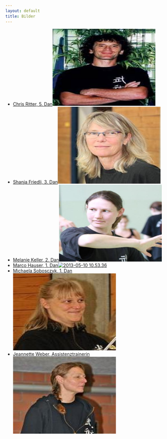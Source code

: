 ```yaml
---
layout: default
title: Bilder
---
```


<ul class="small-block-grid-1 medium-block-grid-2 large-block-grid-3">
<li><a href="" class="button-contact-place" title="Turnier 2013">Chris Ritter, 5. Dan<img src="/images/chris-ritter.jpg" width="320" height="240" alt="2013-05-10 10.53.36"></a></li>
<li><a href="" class="button-contact-place" title="Turnier 2014">Shanja Friedli, 3. Dan<img src="/images/shanja-friedli.jpg" width="320" height="240" alt="2013-05-10 10.53.36"></a></li>
<li><a href="" class="button-contact-place" title="Turnier 2014">Melanie Keller, 2. Dan<img src="/images/melanie-keller.jpg" width="320" height="240" alt="2013-05-10 10.53.36"></a></li>
<li><a href="" class="button-contact-place" title="Turnier 2014">Marco Hauser, 1. Dan<img src=""/images/marco-hauser.jpg" width="320" height="240" alt="2013-05-10 10.53.36"></a></li>
<li><a href="" class="button-contact-place" title="Turnier 2014">Michaela Sobosczyk, 1. Dan<img src="/images/michi-sobo.jpg" width="320" height="240" alt="2013-05-10 10.53.36"></a></li>
<li><a href="" class="button-contact-place" title="Turnier 2014">Jeannette Weber, Assistenztrainerin<img src="/images/jeannette-weber.jpg" width="320" height="240" alt="2013-05-10 10.53.36"></a></li>
</ul>